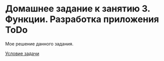 # Домашнее задание к занятию 3. Функции. Разработка приложения ToDo

Мое решение данного задания.

<a href="https://github.com/netology-code/pyfree-homeworks/blob/main/homeworks/3.md">Условие задачи</a>
